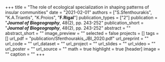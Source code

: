 +++
title = "The role of ecological specialization in shaping patterns of insular communities"
date = "2021-02-01"
authors = ["S.Sfenthourakis", "K.A.Triantis", "K.Proios", "**F.Rigal**"]
publication_types = ["2"]
publication = "**_Journal of Biogeography_**, 48(2), pp. 243-252"
publication_short = "**_Journal of Biogeography_**, 48(2), pp. 243-252"
abstract = ""
abstract_short = ""
image_preview = ""
selected = false
projects = []
tags = []
url_pdf = "publication/Sfenthourakis_JBI_2020.pdf"
url_preprint = ""
url_code = ""
url_dataset = ""
url_project = ""
url_slides = ""
url_video = ""
url_poster = ""
url_source = ""
math = true
highlight = true
[header]
image = ""
caption = ""
+++
